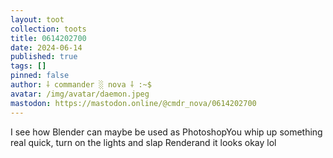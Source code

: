 ```yaml
---
layout: toot
collection: toots
title: 0614202700
date: 2024-06-14
published: true
tags: []
pinned: false
author: ⸸ commander ░ nova ⸸ :~$
avatar: /img/avatar/daemon.jpeg
mastodon: https://mastodon.online/@cmdr_nova/0614202700
---
```


I see how Blender can maybe be used as PhotoshopYou whip up something real quick, turn on the lights and slap Renderand it looks okay lol
